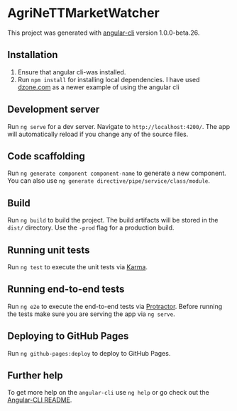 # AgriNeTTMarketWatcher

This project was generated with [angular-cli](https://github.com/angular/angular-cli) version 1.0.0-beta.26.

## Installation
1. Ensure that angular cli-was installed.
2. Run `npm install` for installing local dependencies. I have used [dzone.com](https://dzone.com/articles/getting-started-and-testing-with-angular-cli-and-angular-2-rc5-part-1) as a newer example of using the angular cli


## Development server
Run `ng serve` for a dev server. Navigate to `http://localhost:4200/`. The app will automatically reload if you change any of the source files.

## Code scaffolding

Run `ng generate component component-name` to generate a new component. You can also use `ng generate directive/pipe/service/class/module`.

## Build

Run `ng build` to build the project. The build artifacts will be stored in the `dist/` directory. Use the `-prod` flag for a production build.

## Running unit tests

Run `ng test` to execute the unit tests via [Karma](https://karma-runner.github.io).

## Running end-to-end tests

Run `ng e2e` to execute the end-to-end tests via [Protractor](http://www.protractortest.org/).
Before running the tests make sure you are serving the app via `ng serve`.

## Deploying to GitHub Pages

Run `ng github-pages:deploy` to deploy to GitHub Pages.

## Further help

To get more help on the `angular-cli` use `ng help` or go check out the [Angular-CLI README](https://github.com/angular/angular-cli/blob/master/README.md).
